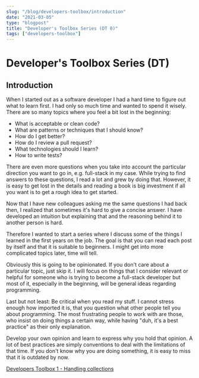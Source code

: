 ```yaml
---
slug: "/blog/developers-toolbox/introduction"
date: "2021-03-05"
type: "blogpost"
title: "Developer's Toolbox Series (DT 0)"
tags: ["developers-toolbox"]
---
```


# Developer's Toolbox Series (DT)

## Introduction

When I started out as a software developer I had a hard time to figure out what to learn first. I had only so much time and wanted to spend it wisely. There are so many topics where you feel a bit lost in the beginning:

- What is acceptable or clean code?
- What are patterns or techniques that I should know?
- How do I get better?
- How do I review a pull request?
- What technologies should I learn?
- How to write tests?

There are even more questions when you take into account the particular direction you want to go in, e.g. full-stack in my case. While trying to find answers to these questions, I read a lot and grew by doing that. However, it is easy to get lost in the details and reading a book is big investment if all you want is to get a rough idea to get started.

Now that I have new colleagues asking me the same questions I had back then, I realized that sometimes it's hard to give a concise answer. I have developed an intuition but explaining that and the reasoning behind it to another person is hard.

Therefore I wanted to start a series where I discuss some of the things I learned in the first years on the job. The goal is that you can read each post by itself and that it is suitable to beginners. I might get into more complicated topics later, time will tell.

Obviously this is going to be opinionated. If you don't care about a particular topic, just skip it. I will focus on things that I consider relevant or helpful for someone who is trying to become a full-stack developer but most of it, especially in the beginning, will be general ideas regarding programming.

Last but not least: Be critical when you read my stuff. I cannot stress enough how imported it is, that you question what other people tell you about programming. The most frustrating people to work with are those, who insist on doing things a certain way, while having "duh, it's a best practice" as their only explanation.

Develop your own opinion and learn to express why you hold that opinion. A lot of best practices are simply conventions to deal with the limitations of that time. If you don't know why you are doing something, it is easy to miss that it is outdated by now.

[Developers Toolbox 1 - Handling collections](./handling-collections)
